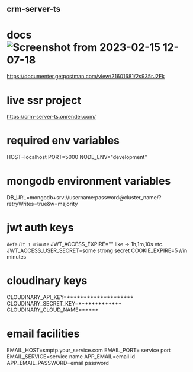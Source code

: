 ## crm-server-ts
# docs![Screenshot from 2023-02-15 12-07-18](https://user-images.githubusercontent.com/45355788/218951629-0e24495a-138a-444a-8d02-cf476b363efc.png)

https://documenter.getpostman.com/view/21601681/2s935rJ2Fk

# live ssr project
https://crm-server-ts.onrender.com/
# required env variables
HOST=localhost
PORT=5000
NODE_ENV="development"

# mongodb environment variables
DB_URL=mongodb+srv://username:password@cluster_name/?retryWrites=true&w=majority

# jwt auth keys
`default 1 minute`
JWT_ACCESS_EXPIRE="" like -> 1h,1m,10s etc.
JWT_ACCESS_USER_SECRET=some strong secret
COOKIE_EXPIRE=5 //in minutes

# cloudinary keys
CLOUDINARY_API_KEY=********************
CLOUDINARY_SECRET_KEY=*************
CLOUDINARY_CLOUD_NAME=*****

# email facilities
EMAIL_HOST=smptp.your_service.com
EMAIL_PORT= service port
EMAIL_SERVICE=service name
APP_EMAIL=email id
APP_EMAIL_PASSWORD=email password
